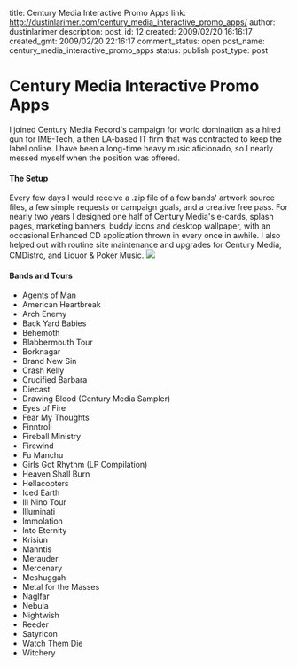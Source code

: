 title: Century Media Interactive Promo Apps
link: http://dustinlarimer.com/century_media_interactive_promo_apps/
author: dustinlarimer
description: 
post_id: 12
created: 2009/02/20 16:16:17
created_gmt: 2009/02/20 22:16:17
comment_status: open
post_name: century_media_interactive_promo_apps
status: publish
post_type: post

# Century Media Interactive Promo Apps

I joined Century Media Record's campaign for world domination as a hired gun for IME-Tech, a then LA-based IT firm that was contracted to keep the label online. I have been a long-time heavy music aficionado, so I nearly messed myself when the position was offered. 

#### The Setup

Every few days I would receive a .zip file of a few bands' artwork source files, a few simple requests or campaign goals, and a creative free pass. For nearly two years I designed one half of Century Media's e-cards, splash pages, marketing banners, buddy icons and desktop wallpaper, with an occasional Enhanced CD application thrown in every once in awhile. I also helped out with routine site maintenance and upgrades for Century Media, CMDistro, and Liquor & Poker Music. ![](http://farm5.static.flickr.com/4154/5008814430_8822fab90a.jpg)

#### Bands and Tours

  * Agents of Man
  * American Heartbreak
  * Arch Enemy
  * Back Yard Babies
  * Behemoth
  * Blabbermouth Tour
  * Borknagar
  * Brand New Sin
  * Crash Kelly
  * Crucified Barbara
  * Diecast
  * Drawing Blood (Century Media Sampler)
  * Eyes of Fire
  * Fear My Thoughts
  * Finntroll
  * Fireball Ministry
  * Firewind
  * Fu Manchu
  * Girls Got Rhythm (LP Compilation)
  * Heaven Shall Burn
  * Hellacopters
  * Iced Earth
  * Ill Nino Tour
  * Illuminati
  * Immolation
  * Into Eternity
  * Krisiun
  * Manntis
  * Merauder
  * Mercenary
  * Meshuggah
  * Metal for the Masses
  * Naglfar
  * Nebula
  * Nightwish
  * Reeder
  * Satyricon
  * Watch Them Die
  * Witchery